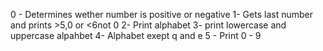 0 - Determines wether number is positive or negative
1- Gets last number and prints >5,0 or <6not 0
2- Print alphabet
3- print lowercase and uppercase alpahbet
4- Alphabet exept q and e
5 - Print 0 - 9
